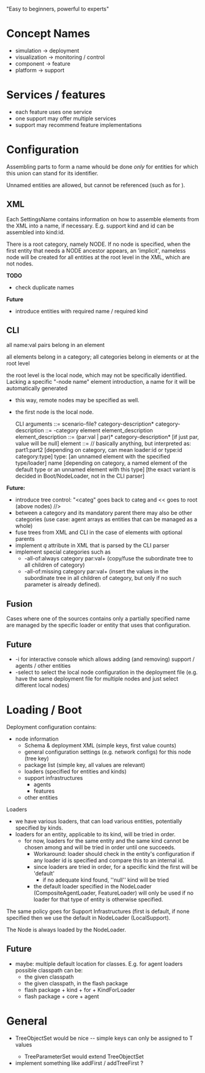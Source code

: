 
"Easy to beginners, powerful to experts"


Concept Names
=============

  * simulation -> deployment
  * visualization -> monitoring / control
  * component -> feature
  * platform -> support



Services / features
===================

  * each feature uses one service
  * one support may offer multiple services
  * support may recommend feature implementations



Configuration
=============

Assembling parts to form a name whould be done *only* for entities for which this union can stand for its identifier.

Unnamed entities are allowed, but cannot be referenced (such as for <in-context-of>).


XML
---

Each SettingsName contains information on how to assemble elements from the XML into a name, if necessary. E.g. support kind and id can be assembled into kind:id.

There is a root category, namely NODE. If no node is specified, when the first entity that needs a NODE ancestor appears, an 'implicit', nameless node will be created for all entities at the root level in the XML, which are not nodes.


**TODO**
  * check duplicate names

**Future**
  * introduce entities with required name / required kind



CLI
---

all name:val pairs belong in an element

all elements belong in a category; all categories belong in elements or at the root level

the root level is the local node, which may not be specifically identified. Lacking a specific "-node name" element introduction, a name for it will be automatically generated
  * this way, remote nodes may be specified as well.
  * the first node is the local node.

	CLI arguments			 ::= scenario-file? category-description*
	category-description	 ::= -category element element_description
	element_description	 ::= (par:val | par)* category-description* [if just par, value will be null]
	element					 ::= 		// basically anything, but interpreted as:
								part1:part2		[depending on category, can mean loader:id or type:id category:type]
								type:				[an unnamed element with the specified type/loader]
								name				[depending on category, a named element of the default type or an unnamed element with this type]
														[the exact variant is decided in Boot/NodeLoader, not in the CLI parser]

													
**Future:**
  * introduce tree control: "<categ" goes back to categ and << goes to root (above nodes) //>
  * between a category and its mandatory parent there may also be other categories (use case: agent arrays as entities that can be managed as a whole)
  * fuse trees from XML and CLI in the case of elements with optional parents
  * implement _q_ attribute in XML that is parsed by the CLI parser
  * implement special categories such as
    * -all-of:always category par:val+ (copy/fuse the subordinate tree to all children of category)
    * -all-of:missing category par:val+ (insert the values in the subordinate tree in all children of category, but only if no such parameter is already defined).


Fusion
------

Cases where one of the sources contains only a partially specified name are managed by the specific loader or entity that uses that configuration.


Future
------
  * -i for interactive console which allows adding (and removing) support / agents / other entities
  * -select to select the local node configuration in the deployment file (e.g. have the same deployment file for multiple nodes and just select different local nodes)



Loading / Boot
==============

Deployment configuration contains:
  * node information
    * Schema & deployment XML (simple keys, first value counts)
    * general configuration settings (e.g. network configs) for this node (tree key)
    * package list (simple key, all values are relevant)
    * loaders (specified for entities and kinds)
    * support infrastructures
      * agents
      * features
    * other entities

Loaders
  * we have various loaders, that can load various entities, potentially specified by kinds.
  * loaders for an entity, applicable to its kind, will be tried in order.
    * for now, loaders for the same entity and the same kind cannot be chosen among and will be tried in order until one succeeds.
      * Workaround: loader should check in the entity's configuration if any loader id is specified and compare this to an internal id.
      * since loaders are tried in order, for a specific kind the first will be 'default'
        * if no adequate kind found, ''null'' kind will be tried
      * the default loader specified in the NodeLoader (CompositeAgentLoader, FeatureLoader) will only be used if no loader for that type of entity is otherwise specified.

The same policy goes for Support Infrastructures (first is default, if none specified then we use the default in NodeLoader (LocalSupport).

The Node is always loaded by the NodeLoader.



Future
------
  * maybe: multiple default location for classes. E.g. for agent loaders possible classpath can be:
    * the given classpath
    * the given classpath, in the flash package
    * flash package + kind + for + KindForLoader
    * flash package + core + agent 



General
=======

  * TreeObjectSet<T> would be nice -- simple keys can only be assigned to T values
    * TreeParameterSet would extend TreeObjectSet<String> 
  * implement something like addFirst / addTreeFirst ?












